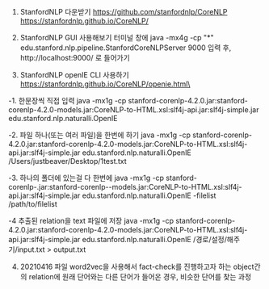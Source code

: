 1. StanfordNLP 다운받기
https://github.com/stanfordnlp/CoreNLP
https://stanfordnlp.github.io/CoreNLP/

2. StanfordNLP GUI 사용해보기
터미널 창에
java -mx4g -cp "*" edu.stanford.nlp.pipeline.StanfordCoreNLPServer 9000
입력 후, http://localhost:9000/ 로 들어가기

3. StanfordNLP openIE CLI 사용하기
https://stanfordnlp.github.io/CoreNLP/openie.html\

-1. 한문장씩 직접 입력
java -mx1g -cp stanford-corenlp-4.2.0.jar:stanford-corenlp-4.2.0-models.jar:CoreNLP-to-HTML.xsl:slf4j-api.jar:slf4j-simple.jar edu.stanford.nlp.naturalli.OpenIE

-2. 파일 하나(또는 여러 파일)을 한번에 하기
java -mx1g -cp stanford-corenlp-4.2.0.jar:stanford-corenlp-4.2.0-models.jar:CoreNLP-to-HTML.xsl:slf4j-api.jar:slf4j-simple.jar edu.stanford.nlp.naturalli.OpenIE /Users/justbeaver/Desktop/1test.txt

-3. 하나의 폴더에 있는걸 다 한번에
java -mx1g -cp stanford-corenlp-<version>.jar:stanford-corenlp-<version>-models.jar:CoreNLP-to-HTML.xsl:slf4j-api.jar:slf4j-simple.jar edu.stanford.nlp.naturalli.OpenIE  -filelist /path/to/filelist

-4 추출된 relation을 text 파일에 저장
java -mx1g -cp stanford-corenlp-4.2.0.jar:stanford-corenlp-4.2.0-models.jar:CoreNLP-to-HTML.xsl:slf4j-api.jar:slf4j-simple.jar edu.stanford.nlp.naturalli.OpenIE /경로/설정/해주기/input.txt > output.txt

4. 20210416 파일
word2vec을 사용해서 fact-check를 진행하고자 하는 object간의 relation에 원래 단어와는 다른 단어가 들어온 경우, 비슷한 단어를 찾는 과정
